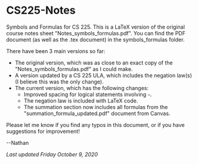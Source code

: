 # CS225-Notes
Symbols and Formulas for CS 225. This is a LaTeX version of the original course notes sheet "Notes_symbols_formulas.pdf". You can find the PDF document (as well as the .tex document)
in the symbols_formulas folder. 

There have been 3 main versions so far:
- The original version, which was as close to an exact copy of the "Notes_symbols_formulas.pdf" as I could make.
- A version updated by a CS 225 ULA, which includes the negation law(s) (I believe this was the only change). 
- The current version, which has the following changes:
  - Improved spacing for logical statements involving `~`. 
  - The negation law is included with LaTeX code.
  - The summation section now includes all formulas from the "summation_formula_updated.pdf" document from Canvas. 

Please let me know if you find any typos in this document, or if you have suggestions for improvement!

--Nathan

*Last updated Friday October 9, 2020*
